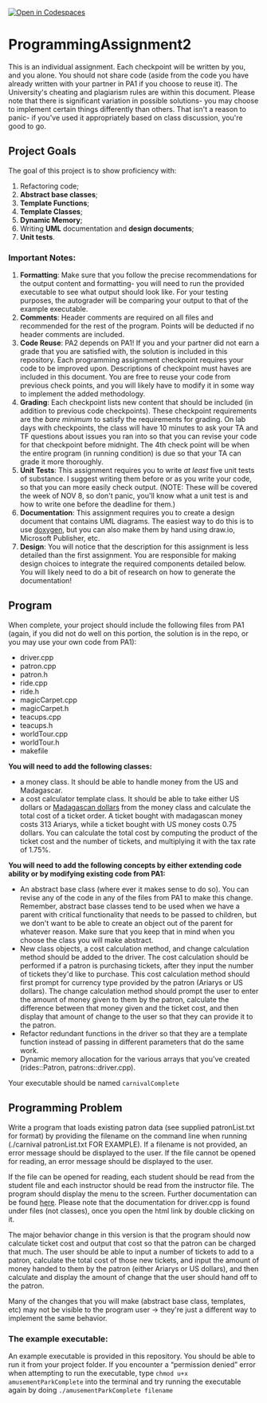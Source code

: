 [![Open in Codespaces](https://classroom.github.com/assets/launch-codespace-9f69c29eadd1a2efcce9672406de9a39573de1bdf5953fef360cfc2c3f7d7205.svg)](https://classroom.github.com/open-in-codespaces?assignment_repo_id=9238862)
# ProgrammingAssignment2
This is an individual assignment. Each checkpoint will be written by you, and you alone. You should not share code (aside from the code you have already written with your partner in PA1 if you choose to reuse it). The University's cheating and plagiarism rules are within this document. Please note that there is significant variation in possible solutions- you may choose to implement certain things differently than others. That isn't a reason to panic- if you've used it appropriately based on class discussion, you're good to go.  



## Project Goals
The goal of this project is to show proficiency with:
1.	Refactoring code;
2.  **Abstract base classes**;
3.  **Template Functions**;
4.  **Template Classes**;
5.  **Dynamic Memory**;
6.  Writing **UML** documentation and **design documents**;
7.  **Unit tests**.
### Important Notes:
1.	**Formatting**: Make sure that you follow the precise recommendations for the output content and formatting- you will need to run the provided executable to see what output should look like. For your testing purposes, the autograder will be comparing your output to that of the example executable.
2.	**Comments**: Header comments are required on all files and recommended for the rest of the program. Points will be deducted if no header comments are included.
3.  **Code Reuse**: PA2 depends on PA1! If you and your partner did not earn a grade that you are satisfied with, the solution is included in this repository. Each programming assignment checkpoint requires your code to be improved upon. Descriptions of checkpoint must haves are included in this document. You are free to reuse your code from previous check points, and you will likely have to modify it in some way to implement the added methodology.
4.  **Grading**: Each checkpoint lists new content that should be included (in addition to previous code checkpoints). These checkpoint requirements are the _bare minimum_ to satisfy the requirements for grading. On lab days with checkpoints, the class will have 10 minutes to ask your TA and TF questions about issues you ran into so that you can revise your code for that checkpoint before midnight. The 4th check point will be when the entire program (in running condition) is due so that your TA can grade it more thoroughly.
5.  **Unit Tests**: This assignment requires you to write _at least_ five unit tests of substance. I suggest writing them before or as you write your code, so that you can more easily check output. (NOTE: These will be covered the week of NOV 8, so don't panic, you'll know what a unit test is and how to write one before the deadline for them.)
6.  **Documentation**: This assignment requires you to create a design document that contains UML diagrams. The easiest way to do this is to use [doxygen](https://doxygen.nl/), but you can also make them by hand using draw.io, Microsoft Publisher, etc.
7. **Design**: You will notice that the description for this assignment is less detailed than the first assignment. You are responsible for making design choices to integrate the required components detailed below. You will likely need to do a bit of research on how to generate the documentation!


## Program
When complete, your project should include the following files from PA1 (again, if you did not do well on this portion, the solution is in the repo, or you may use your own code from PA1):
- driver.cpp
- patron.cpp
- patron.h
- ride.cpp
- ride.h
- magicCarpet.cpp
- magicCarpet.h
- teacups.cpp
- teacups.h
- worldTour.cpp
- worldTour.h
- makefile  

**You will need to add the following classes:**
- a money class. It should be able to handle money from the US and Madagascar. 
- a cost calculator template class. It should be able to take either US dollars or [Madagascan dollars](https://en.wikipedia.org/wiki/Malagasy_ariary) from the money class and calculate the total cost of a ticket order. A ticket bought with madagascan money costs 313 Ariarys, while a ticket bought with US money costs 0.75 dollars. You can calculate the total cost by computing the product of the ticket cost and the number of tickets, and multiplying it with the tax rate of 1.75%.

**You will need to add the following concepts by either extending code ability or by modifying existing code from PA1:**
- An abstract base class (where ever it makes sense to do so). You can revise any of the code in any of the files from PA1 to make this change. Remember, abstract base classes tend to be used when we have a parent with critical functionality that needs to be passed to children, but we don't want to be able to create an object out of the parent for whatever reason. Make sure that you keep that in mind when you choose the class you will make abstract.  
- New class objects, a cost calculation method, and change calculation method should be added to the driver. The cost calculation should be performed if a patron is purchasing tickets, after they input the number of tickets they'd like to purchase. This cost calculation method should first prompt for currency type provided by the patron (Ariarys or US dollars). The change calculation method should prompt the user to enter the amount of money given to them by the patron, calculate the difference between that money given and the ticket cost, and then display that amount of change to the user so that they can provide it to the patron.
- Refactor redundant functions in the driver so that they are a template function instead of passing in different parameters that do the same work.
- Dynamic memory allocation for the various arrays that you've created (rides::Patron, patrons::driver.cpp).


Your executable should be named ```carnivalComplete```
## Programming Problem
Write a program that loads existing patron data (see supplied patronList.txt for format) by providing the filename on the command line when running (./carnival patronList.txt FOR EXAMPLE). If a filename is not provided, an error message should be displayed to the user. If the file cannot be opened for reading, an error message should be displayed to the user.

If the file can be opened for reading, each student should be read from the student file and each instructor should be read from the instructor file. The program should display the menu to the screen. Further documentation can be found [here](./html/files.html). Please note that the documentation for driver.cpp is found under files (not classes), once you open the html link by double clicking on it.

The major behavior change in this version is that the program should now calculate ticket cost and output that cost so that the patron can be charged that much. The user should be able to input a number of tickets to add to a patron, calculate the total cost of those new tickets, and input the amount of money handed to them by the patron (either Ariarys or US dollars), and then calculate and display the amount of change that the user should hand off to the patron. 

Many of the changes that you will make (abstract base class, templates, etc) may not be visible to the program user -> they're just a different way to implement the same behavior.

### The example executable:
An example executable is provided in this repository. You should be able to run it from your project folder.
If you encounter a “permission denied” error when attempting to run the executable, type ```chmod u+x amusementParkComplete``` into the terminal and try running the executable again by doing ```./amusementParkComplete filename```

